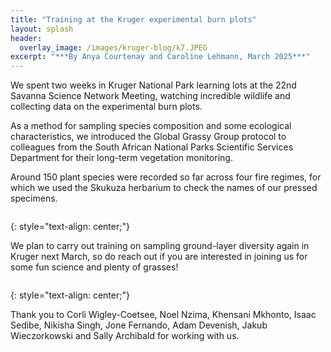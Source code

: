 ```yaml
---
title: "Training at the Kruger experimental burn plots"
layout: splash
header:
  overlay_image: /images/kruger-blog/k7.JPEG
excerpt: "***By Anya Courtenay and Caroline Lehmann, March 2025***"
---
```


We spent two weeks in Kruger National Park learning lots at the 22nd Savanna Science Network Meeting, watching incredible wildlife and collecting data on the experimental burn plots.

As a method for sampling species composition and some ecological characteristics, we introduced the Global Grassy Group protocol to colleagues from the South African National Parks Scientific Services Department for their long-term vegetation monitoring.  

Around 150 plant species were recorded so far across four fire regimes, for which we used the Skukuza herbarium to check the names of our pressed specimens.

<figure style="width: 1000px" class="align-centre">
  <img src="{{ site.url }}{{ site.baseurl }}/images/kruger-blog/Blog images/1.png" alt="">
</figure>
{: style="text-align: center;"}

We plan to carry out training on sampling ground-layer diversity again in Kruger next March, so do reach out if you are interested in joining us for some fun science and plenty of grasses!

<figure style="width: 1000px" class="align-centre">
  <img src="{{ site.url }}{{ site.baseurl }}/images/kruger-blog/Blog images/2.png" alt="">
</figure>
{: style="text-align: center;"}

Thank you to Corli Wigley-Coetsee, Noel Nzima, Khensani Mkhonto, Isaac Sedibe, Nikisha Singh, Jone Fernando, Adam Devenish, Jakub Wieczorkowski and Sally Archibald for working with us. 


